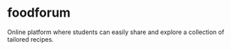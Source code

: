 # foodforum
Online platform where students can easily share and explore a collection of tailored recipes.
